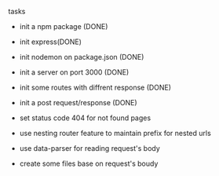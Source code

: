 tasks
- init a npm package (DONE)
- init express(DONE)
- init nodemon on package.json (DONE)
- init a server on port 3000 (DONE)
- init some routes with diffrent response (DONE)

- init a post request/response (DONE)
- set status code 404 for not found pages
- use nesting router feature to maintain prefix for nested urls

- use data-parser for reading request's body
- create some files base on request's boudy